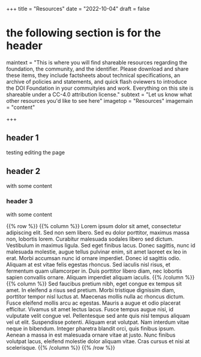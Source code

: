+++
title = "Resources"
date = "2022-10-04"
draft = false
# the following section is for the header
maintext = "This is where you will find shareable resources regarding the foundation, the community, and the identifier. Please download and share these items, they include factsheets about technical specifications, an archive of policies and statements, and quick flash oviewers to introduce the DOI Foundation in your commuityies and work. Everything on this site is shareable under a CC-4.0 attribution license."
subtext = "Let us know what other resources you'd like to see here"
imagetop = "Resources"
imagemain = "content"

+++

## header 1

testing editing the page

## header 2

with some content
### header 3

with some content

{{% row %}}
{{% column %}}
Lorem ipsum dolor sit amet, consectetur adipiscing elit. Sed non sem libero. Sed eu dolor porttitor, maximus massa non, lobortis lorem. Curabitur malesuada sodales libero sed dictum. Vestibulum in maximus ligula. Sed eget finibus lacus. Donec sagittis, nunc id malesuada molestie, augue tellus pulvinar enim, sit amet laoreet ex leo in erat. Morbi accumsan nunc id ornare imperdiet. Donec id sagittis odio. Aliquam at est vitae felis egestas rhoncus. Sed iaculis nisl risus, et fermentum quam ullamcorper in. Duis porttitor libero diam, nec lobortis sapien convallis ornare. Aliquam imperdiet aliquam iaculis.
{{% /column %}}
{{% column %}}
Sed faucibus pretium nibh, eget congue ex tempus sit amet. In eleifend a risus sed pretium. Morbi tristique dignissim diam, porttitor tempor nisl luctus at. Maecenas mollis nulla ac rhoncus dictum. Fusce eleifend mollis arcu ac egestas. Mauris a augue et odio placerat efficitur. Vivamus sit amet lectus lacus. Fusce tempus augue nisi, id vulputate velit congue vel. Pellentesque sed ante quis nisl tempus aliquam vel ut elit. Suspendisse potenti. Aliquam erat volutpat. Nam interdum vitae neque in bibendum. Integer pharetra blandit orci, quis finibus ipsum. Aenean a massa in est malesuada ornare vitae at justo. Nunc finibus volutpat lacus, eleifend molestie dolor aliquam vitae. Cras cursus et nisi at scelerisque.
{{% /column %}}
{{% /row %}}

